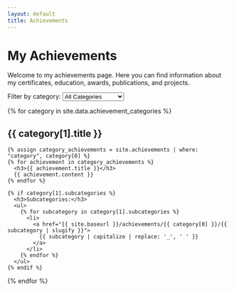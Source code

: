 ```yaml
---
layout: default
title: Achievements
---
```


# My Achievements

Welcome to my achievements page. Here you can find information about my certificates, education, awards, publications, and projects.

<div class="category-filter">
  <label for="achievement-category-select">Filter by category:</label>
  <select id="achievement-category-select" onchange="filterAchievements()">
    <option value="all">All Categories</option>
    {% for category in site.data.achievement_categories %}
      <option value="{{ category[0] }}">{{ category[1].title }}</option>
    {% endfor %}
  </select>
</div>

{% for category in site.data.achievement_categories %}
  <div class="achievement-category" data-category="{{ category[0] }}">
    <h2>{{ category[1].title }}</h2>
    
    {% assign category_achievements = site.achievements | where: "category", category[0] %}
    {% for achievement in category_achievements %}
      <h3>{{ achievement.title }}</h3>
      {{ achievement.content }}
    {% endfor %}
    
    {% if category[1].subcategories %}
      <h3>Subcategories:</h3>
      <ul>
        {% for subcategory in category[1].subcategories %}
          <li>
            <a href="{{ site.baseurl }}/achievements/{{ category[0] }}/{{ subcategory | slugify }}">
              {{ subcategory | capitalize | replace: '_', ' ' }}
            </a>
          </li>
        {% endfor %}
      </ul>
    {% endif %}
  </div>
{% endfor %}

<script>
function filterAchievements() {
  var select = document.getElementById('achievement-category-select');
  var selectedCategory = select.value;
  var categories = document.getElementsByClassName('achievement-category');
  
  for (var i = 0; i < categories.length; i++) {
    if (selectedCategory === 'all' || categories[i].getAttribute('data-category') === selectedCategory) {
      categories[i].style.display = 'block';
    } else {
      categories[i].style.display = 'none';
    }
  }
}

document.addEventListener('DOMContentLoaded', function() {
  var achievementCategorySelect = document.getElementById('achievement-category-select');
  if (achievementCategorySelect) {
    achievementCategorySelect.addEventListener('change', filterAchievements);
  }
});
</script>